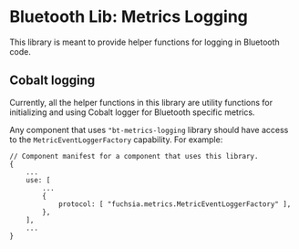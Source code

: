 # Bluetooth Lib: Metrics Logging

This library is meant to provide helper functions for logging in Bluetooth code.

## Cobalt logging

Currently, all the helper functions in this library are utility functions for
initializing and using Cobalt logger for Bluetooth specific metrics.

Any component that uses `"bt-metrics-logging` library should have access to
the `MetricEventLoggerFactory` capability. For example:

```
// Component manifest for a component that uses this library.
{
    ...
    use: [
        ...
        {
            protocol: [ "fuchsia.metrics.MetricEventLoggerFactory" ],
        },
    ],
    ...
}
```
